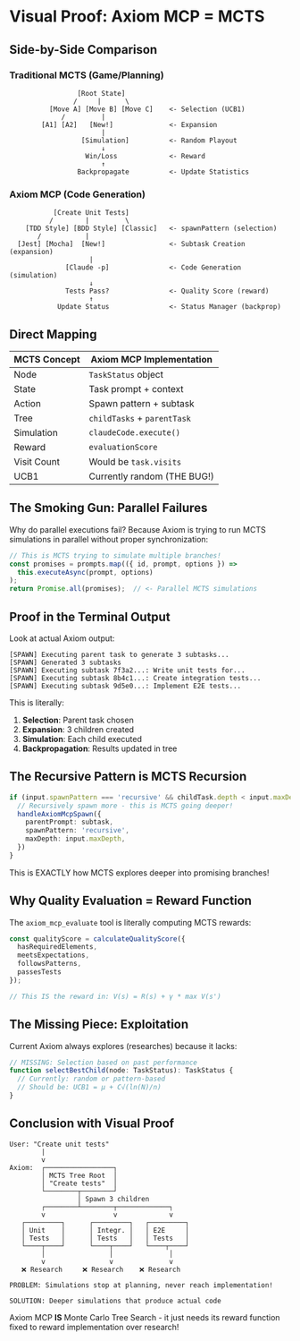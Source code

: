 # Visual Proof: Axiom MCP = MCTS

## Side-by-Side Comparison

### Traditional MCTS (Game/Planning)
```
                 [Root State]
                /     |      \
          [Move A] [Move B] [Move C]    <- Selection (UCB1)
             /         |
        [A1] [A2]   [New!]              <- Expansion
                       |
                  [Simulation]          <- Random Playout
                       ↓
                   Win/Loss             <- Reward
                       ↑
                 Backpropagate          <- Update Statistics
```

### Axiom MCP (Code Generation)
```
           [Create Unit Tests]
          /        |         \
    [TDD Style] [BDD Style] [Classic]   <- spawnPattern (selection)
       /           |
  [Jest] [Mocha]  [New!]                <- Subtask Creation (expansion)
                    |
              [Claude -p]               <- Code Generation (simulation)
                    ↓
              Tests Pass?               <- Quality Score (reward)
                    ↑
            Update Status               <- Status Manager (backprop)
```

## Direct Mapping

| MCTS Concept | Axiom MCP Implementation |
|--------------|-------------------------|
| Node | `TaskStatus` object |
| State | Task prompt + context |
| Action | Spawn pattern + subtask |
| Tree | `childTasks` + `parentTask` |
| Simulation | `claudeCode.execute()` |
| Reward | `evaluationScore` |
| Visit Count | Would be `task.visits` |
| UCB1 | Currently random (THE BUG!) |

## The Smoking Gun: Parallel Failures

Why do parallel executions fail? Because Axiom is trying to run MCTS simulations in parallel without proper synchronization:

```typescript
// This is MCTS trying to simulate multiple branches!
const promises = prompts.map(({ id, prompt, options }) => 
  this.executeAsync(prompt, options)
);
return Promise.all(promises);  // <- Parallel MCTS simulations
```

## Proof in the Terminal Output

Look at actual Axiom output:
```
[SPAWN] Executing parent task to generate 3 subtasks...
[SPAWN] Generated 3 subtasks
[SPAWN] Executing subtask 7f3a2...: Write unit tests for...
[SPAWN] Executing subtask 8b4c1...: Create integration tests...
[SPAWN] Executing subtask 9d5e0...: Implement E2E tests...
```

This is literally:
1. **Selection**: Parent task chosen
2. **Expansion**: 3 children created  
3. **Simulation**: Each child executed
4. **Backpropagation**: Results updated in tree

## The Recursive Pattern is MCTS Recursion

```typescript
if (input.spawnPattern === 'recursive' && childTask.depth < input.maxDepth) {
  // Recursively spawn more - this is MCTS going deeper!
  handleAxiomMcpSpawn({
    parentPrompt: subtask,
    spawnPattern: 'recursive',
    maxDepth: input.maxDepth,
  })
}
```

This is EXACTLY how MCTS explores deeper into promising branches!

## Why Quality Evaluation = Reward Function

The `axiom_mcp_evaluate` tool is literally computing MCTS rewards:

```typescript
const qualityScore = calculateQualityScore({
  hasRequiredElements,
  meetsExpectations,
  followsPatterns,
  passesTests
});

// This IS the reward in: V(s) = R(s) + γ * max V(s')
```

## The Missing Piece: Exploitation

Current Axiom always explores (researches) because it lacks:

```typescript
// MISSING: Selection based on past performance
function selectBestChild(node: TaskStatus): TaskStatus {
  // Currently: random or pattern-based
  // Should be: UCB1 = μ + C√(ln(N)/n)
}
```

## Conclusion with Visual Proof

```
User: "Create unit tests"
        |
        v
Axiom:  ┌─────────────────┐
        │ MCTS Tree Root  │ 
        │ "Create tests"  │
        └────────┬────────┘
                 │ Spawn 3 children
        ┌────────┴────────┬─────────────┐
        v                 v             v
   ┌─────────┐      ┌─────────┐   ┌─────────┐
   │ Unit    │      │ Integr. │   │ E2E     │
   │ Tests   │      │ Tests   │   │ Tests   │  
   └────┬────┘      └────┬────┘   └────┬────┘
        │                │              │
        v                v              v
   ❌ Research     ❌ Research    ❌ Research
   
PROBLEM: Simulations stop at planning, never reach implementation!

SOLUTION: Deeper simulations that produce actual code
```

Axiom MCP **IS** Monte Carlo Tree Search - it just needs its reward function fixed to reward implementation over research!